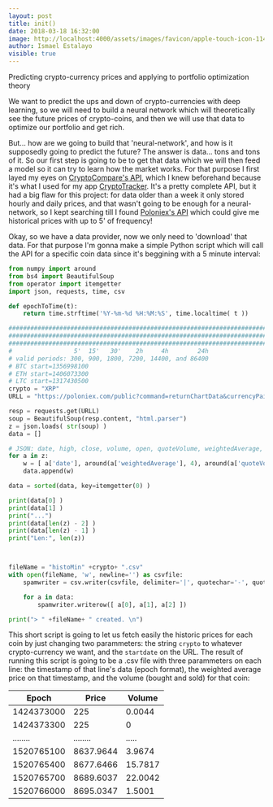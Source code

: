 ```yaml
---
layout: post
title: init()
date: 2018-03-18 16:32:00
image: http://localhost:4000/assets/images/favicon/apple-touch-icon-114x114.png
author: Ismael Estalayo
visible: true
---
```


Predicting crypto-currency prices and applying to portfolio optimization theory


We want to predict the ups and down of crypto-currencies with deep learning, so we will need to build a neural network which will theoretically see the future prices of crypto-coins, and then we will use that data to optimize our portfolio and get rich. 

But... how are we going to build that 'neural-network', and how is it supposedly going to predict the future? The answer is data... tons and tons of it. So our first step is going to be to get that data which we will then feed a model so it can try to learn how the market works. For that purpose I first layed my eyes on [CryptoCompare's API](https://min-api.cryptocompare.com/), which I knew beforehand because it's what I used for my app [CryptoTracker](https://www.microsoft.com/en-us/store/p/cryptotracker/9n3b47hbvblc). It's a pretty complete API, but it had a big flaw for this project: for data older than a week it only stored hourly and daily prices, and that wasn't going to be enough for a neural-network, so I kept searching till I found [Poloniex's API](https://poloniex.com/support/api/) which could give me historical prices with up to 5' of frequency!

Okay, so we have a data provider, now we only need to 'download' that data. For that purpose I'm gonna make a simple Python script which will call the API for a specific coin data since it's beggining with a 5 minute interval:

```python
from numpy import around
from bs4 import BeautifulSoup
from operator import itemgetter
import json, requests, time, csv

def epochToTime(t):
	return time.strftime('%Y-%m-%d %H:%M:%S', time.localtime( t ))

###############################################################################
###############################################################################
###############################################################################
#                 5'  15'   30'    2h     4h        24h
# valid periods: 300, 900, 1800, 7200, 14400, and 86400
# BTC start=1356998100
# ETH start=1406073300
# LTC start=1317430500
crypto = "XRP"
URLL = "https://poloniex.com/public?command=returnChartData&currencyPair=USDT_" +crypto+ "&start=1406073300&end=9999999999&period=300"

resp = requests.get(URLL)
soup = BeautifulSoup(resp.content, "html.parser")
z = json.loads( str(soup) )
data = []

# JSON: date, high, close, volume, open, quoteVolume, weightedAverage, low
for a in z:
	w = [ a['date'], around(a['weightedAverage'], 4), around(a['quoteVolume'], 4) ]
	data.append(w)

data = sorted(data, key=itemgetter(0) )

print(data[0] )
print(data[1] )
print("...")
print(data[len(z) - 2] )
print(data[len(z) - 1] )
print("Len:", len(z))



fileName = "histoMin" +crypto+ ".csv"
with open(fileName, 'w', newline='') as csvfile:
	spamwriter = csv.writer(csvfile, delimiter='|', quotechar='-', quoting=csv.QUOTE_MINIMAL)

	for a in data:
		spamwriter.writerow([ a[0], a[1], a[2] ])	

print("> " +fileName+ " created. \n")
```

This short script is going to let us fetch easily the historic prices for each coin by just changing two parammeters: the string `crypto` to whatever crypto-currency we want, and the `startdate` on the URL. The result of running this script is going to be a .csv file with three parammeters on each line: the timestamp of that line's data (epoch format), the weighted average price on that timestamp, and the volume (bought and sold) for that coin:

|Epoch       |Price       |Volume    | 
|------------|------------|----------| 
| 1424373000 |  225       |  0.0044  | 
| 1424373300 |  225       |  0       | 
|  ........  |  ........  |  .....   | 
| 1520765100 |  8637.9644 |  3.9674  | 
| 1520765400 |  8677.6466 |  15.7817 | 
| 1520765700 |  8689.6037 |  22.0042 | 
| 1520766000 |  8695.0347 |  1.5001  |